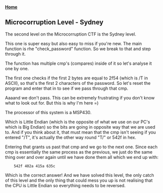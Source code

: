 **[Home](https://devianc3wastaken.github.io/blog/)**

## Microcorruption Level - Sydney

The second level on the Microcorruption CTF is the Sydney level.

This one is super easy but also easy to miss if you're new.
The main function is rhe "check_password" function. So we break to that and step through it.

The function has multiple cmp's (compares) inside of it so let's analyse it one by one.

The first one checks if the first 2 bytes are equal to 2f54 (which is /T in ASCII), so that's the first 2 characters of the password. So let's reset the program and enter that in to see if we pass through that cmp.

Aaaand we don't pass. This can be extremely frustrating if you don't know what to look out for. But this is why I'm here =)

The processor of this system is a MSP430. 

Which is Little Endian (which is the opposite of what we use on our PC's which is Big Endian) so the bits are going in opposite way that we are used to. And if you think about it, that must mean that the cmp isn't seeing if you entered "/T", it's actually the other way round "T/" or 542f in hex.

Entering that grants us past that cmp and we go to the next one. Since each cmp is essentially the same process as the previous, we just do the same thing over and over again until we have done them all which we end up with:

		542f 402a 415a 635c

Which is the correct answer! And we have solved this level, the only catch of this level and the only thing that could mess you up is not realising that the CPU is Little Endian so everything needs to be reversed.